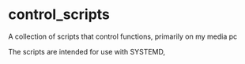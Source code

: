 # control_scripts
A collection of scripts that control functions, primarily on my media pc

The scripts are intended for use with SYSTEMD, 
